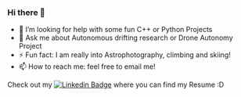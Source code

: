### Hi there 👋
- 🤔 I’m looking for help with some fun C++ or Python Projects
- 💬 Ask me about Autonomous drifting research or Drone Autonomy Project
- ⚡ Fun fact: I am really into Astrophotography, climbing and skiing!
- 📫 How to reach me: feel free to email me!

Check out my [![Linkedin Badge](https://img.shields.io/badge/-ramimouro-blue?style=flat-square&logo=Linkedin&logoColor=white&link=https://www.linkedin.com/in/rami-mouro/)](https://www.linkedin.com/in/rami-mouro/) where you can find my Resume :D 
<!--
**ramalamadingdong/ramalamadingdong** is a ✨ _special_ ✨ repository because its `README.md` (this file) appears on your GitHub profile.

Here are some ideas to get you started:

- 🔭 I’m currently working on ...
- 🌱 I’m currently learning ...
- 👯 I’m looking to collaborate on ...
- 🤔 I’m looking for help with ...
- 💬 Ask me about ...
- 📫 How to reach me: ...
- 😄 Pronouns: ...
- ⚡ Fun fact: ...
[![Linkedin Badge](https://img.shields.io/badge/-ramimouro-blue?style=flat-square&logo=Linkedin&logoColor=white&link=https://www.linkedin.com/in/rami-mouro/](https://www.linkedin.com/in/rami-mouro/)
[![Gmail Badge](https://img.shields.io/badge/-matthew.h.strong@gmail.com-c14438?style=flat-square&logo=Gmail&logoColor=white&link=mailto:matthew.h.strong@gmail.com)](mailto:matthew.h.strong@gmail.com)
-->
